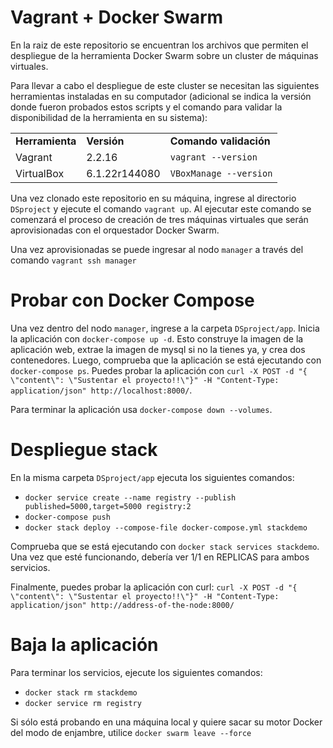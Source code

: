 # Vagrant + Docker Swarm

En la raiz de este repositorio se encuentran los archivos que permiten el despliegue de la herramienta Docker Swarm sobre un cluster de máquinas virtuales.

Para llevar a cabo el despliegue de este cluster se necesitan las siguientes herramientas instaladas en su computador (adicional se indica la versión donde fueron probados estos scripts y el comando para validar la disponibilidad de la herramienta en su sistema):

<table>
<tr>
<td> <b> Herramienta </b> </td>
<td> <b> Versión </b> </td>
<td> <b> Comando validación </b> </td>
</tr>
<tr>
<td> Vagrant </td>
<td> 2.2.16 </td>
<td> <code>vagrant --version</code> </td>
</tr>
<tr>
<td> VirtualBox </td>
<td> 6.1.22r144080 </td>
<td> <code>VBoxManage --version</code> </td>
</tr>
</table>

Una vez clonado este repositorio en su máquina, ingrese al directorio `DSproject` y ejecute el comando `vagrant up`.
Al ejecutar este comando se comenzará el proceso de creación de tres máquinas virtuales que serán aprovisionadas con el orquestador Docker Swarm.

Una vez aprovisionadas se puede ingresar al nodo `manager` a través del comando `vagrant ssh manager`

# Probar con Docker Compose

Una vez dentro del nodo `manager`, ingrese a la carpeta `DSproject/app`. Inicia la aplicación con `docker-compose up -d`. Esto construye la imagen de la aplicación web, extrae la imagen de mysql si no la tienes ya, y crea dos contenedores. Luego, comprueba que la aplicación se está ejecutando con `docker-compose ps`. Puedes probar la aplicación con `curl -X POST -d "{ \"content\": \"Sustentar el proyecto!!\"}" -H "Content-Type: application/json" http://localhost:8000/`. 

Para terminar la aplicación usa `docker-compose down --volumes`.

# Despliegue stack

En la misma carpeta `DSproject/app` ejecuta los siguientes comandos:

* `docker service create --name registry --publish published=5000,target=5000 registry:2`
* `docker-compose push`
* `docker stack deploy --compose-file docker-compose.yml stackdemo`

Comprueba que se está ejecutando con `docker stack services stackdemo`. Una vez que esté funcionando, debería ver 1/1 en REPLICAS para ambos servicios.

Finalmente, puedes probar la aplicación con curl: `curl -X POST -d "{ \"content\": \"Sustentar el proyecto!!\"}" -H "Content-Type: application/json" http://address-of-the-node:8000/`

# Baja la aplicación

Para terminar los servicios, ejecute los siguientes comandos:

* `docker stack rm stackdemo`
* `docker service rm registry`

Si sólo está probando en una máquina local y quiere sacar su motor Docker del modo de enjambre, utilice `docker swarm leave --force`
